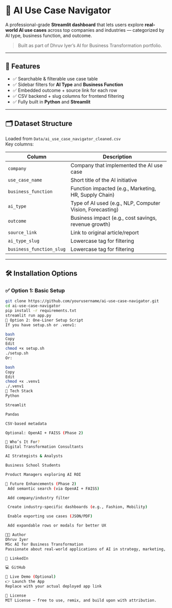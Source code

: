 # 🧠 AI Use Case Navigator

A professional-grade **Streamlit dashboard** that lets users explore **real-world AI use cases** across top companies and industries — categorized by AI type, business function, and outcome.

> Built as part of Dhruv Iyer’s AI for Business Transformation portfolio.

---

## 🚀 Features

- ✅ Searchable & filterable use case table
- ✅ Sidebar filters for **AI Type** and **Business Function**
- ✅ Embedded outcome + source link for each row
- ✅ CSV backend + slug columns for frontend filtering
- ✅ Fully built in **Python** and **Streamlit**

---

## 🗂️ Dataset Structure

Loaded from `Data/ai_use_case_navigator_cleaned.csv`  
Key columns:

| Column                   | Description                                                  |
|--------------------------|--------------------------------------------------------------|
| `company`                | Company that implemented the AI use case                     |
| `use_case_name`          | Short title of the AI initiative                             |
| `business_function`      | Function impacted (e.g., Marketing, HR, Supply Chain)        |
| `ai_type`                | Type of AI used (e.g., NLP, Computer Vision, Forecasting)    |
| `outcome`                | Business impact (e.g., cost savings, revenue growth)         |
| `source_link`            | Link to original article/report                              |
| `ai_type_slug`           | Lowercase tag for filtering                                  |
| `business_function_slug` | Lowercase tag for filtering                                  |

---

## 🛠 Installation Options

### ✅ Option 1: Basic Setup

```bash
git clone https://github.com/yourusername/ai-use-case-navigator.git
cd ai-use-case-navigator
pip install -r requirements.txt
streamlit run app.py
🧪 Option 2: One-Liner Setup Script
If you have setup.sh or .venv1:

bash
Copy
Edit
chmod +x setup.sh
./setup.sh
Or:

bash
Copy
Edit
chmod +x .venv1
./.venv1
🔧 Tech Stack
Python

Streamlit

Pandas

CSV-based metadata

Optional: OpenAI + FAISS (Phase 2)

💼 Who’s It For?
Digital Transformation Consultants

AI Strategists & Analysts

Business School Students

Product Managers exploring AI ROI

🔮 Future Enhancements (Phase 2)
 Add semantic search (via OpenAI + FAISS)

 Add company/industry filter

 Create industry-specific dashboards (e.g., Fashion, Mobility)

 Enable exporting use cases (JSON/PDF)

 Add expandable rows or modals for better UX

🧑‍💻 Author
Dhruv Iyer
MSc AI for Business Transformation
Passionate about real-world applications of AI in strategy, marketing, finance, and digital transformation.

🔗 LinkedIn

💻 GitHub

📌 Live Demo (Optional)
👉 Launch the App
Replace with your actual deployed app link

📄 License
MIT License — free to use, remix, and build upon with attribution.